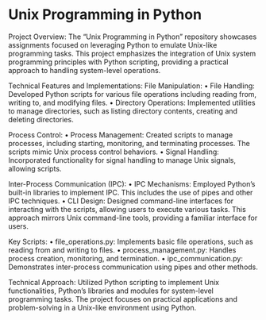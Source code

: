 # Unix Programming in Python

Project Overview:
The “Unix Programming in Python” repository showcases assignments focused on leveraging Python to emulate Unix-like programming tasks. This project emphasizes the integration of Unix system programming principles with Python scripting, providing a practical approach to handling system-level operations.

Technical Features and Implementations:
File Manipulation:
• File Handling: Developed Python scripts for various file operations including reading from, writing to, and modifying files.
• Directory Operations: Implemented utilities to manage directories, such as listing directory contents, creating and deleting directories.

Process Control:
• Process Management: Created scripts to manage processes, including starting, monitoring, and terminating processes. The scripts mimic Unix process control behaviors.
• Signal Handling: Incorporated functionality for signal handling to manage Unix signals, allowing scripts.

Inter-Process Communication (IPC):
• IPC Mechanisms: Employed Python’s built-in libraries to implement IPC. This includes the use of pipes and other IPC techniques.
• CLI Design: Designed command-line interfaces for interacting with the scripts, allowing users to execute various tasks. This approach mirrors Unix command-line tools, providing a familiar interface for users.

Key Scripts:
• file_operations.py: Implements basic file operations, such as reading from and writing to files.
• process_management.py: Handles process creation, monitoring, and termination.
• ipc_communication.py: Demonstrates inter-process communication using pipes and other methods.

Technical Approach:
Utilized Python scripting to implement Unix functionalities, Python’s libraries and modules for system-level programming tasks. The project focuses on practical applications and problem-solving in a Unix-like environment using Python.
